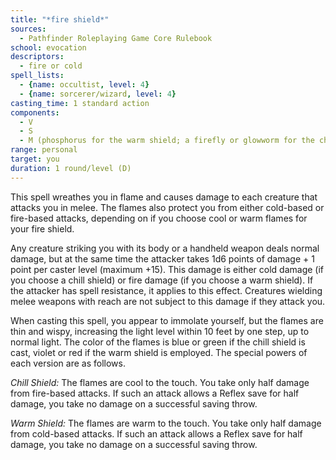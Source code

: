 ```yaml
---
title: "*fire shield*"
sources:
  - Pathfinder Roleplaying Game Core Rulebook
school: evocation
descriptors:
  - fire or cold
spell_lists:
  - {name: occultist, level: 4}
  - {name: sorcerer/wizard, level: 4}
casting_time: 1 standard action
components:
  - V
  - S
  - M (phosphorus for the warm shield; a firefly or glowworm for the chill shield)
range: personal
target: you
duration: 1 round/level (D)
---
```


This spell wreathes you in flame and causes damage to each creature that attacks you in melee. The flames also protect you from either cold-based or fire-based attacks, depending on if you choose cool or warm flames for your fire shield.

Any creature striking you with its body or a handheld weapon deals normal damage, but at the same time the attacker takes 1d6 points of damage + 1 point per caster level (maximum +15). This damage is either cold damage (if you choose a chill shield) or fire damage (if you choose a warm shield). If the attacker has spell resistance, it applies to this effect. Creatures wielding melee weapons with reach are not subject to this damage if they attack you.

When casting this spell, you appear to immolate yourself, but the flames are thin and wispy, increasing the light level within 10 feet by one step, up to normal light. The color of the flames is blue or green if the chill shield is cast, violet or red if the warm shield is employed. The special powers of each version are as follows.

*Chill Shield:* The flames are cool to the touch. You take only half damage from fire-based attacks. If such an attack allows a Reflex save for half damage, you take no damage on a successful saving throw.

*Warm Shield:* The flames are warm to the touch. You take only half damage from cold-based attacks. If such an attack allows a Reflex save for half damage, you take no damage on a successful saving throw.

